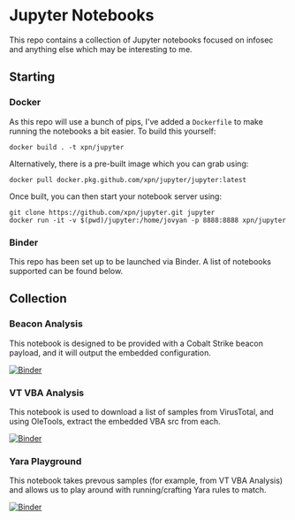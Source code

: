 # Jupyter Notebooks

This repo contains a collection of Jupyter notebooks focused on infosec and anything else which may be interesting to me.

## Starting

### Docker

As this repo will use a bunch of pips, I've added a `Dockerfile` to make running the notebooks a bit easier. To build this yourself:

```
docker build . -t xpn/jupyter
```

Alternatively, there is a pre-built image which you can grab using:

```
docker pull docker.pkg.github.com/xpn/jupyter/jupyter:latest
```

Once built, you can then start your notebook server using:

```
git clone https://github.com/xpn/jupyter.git jupyter
docker run -it -v $(pwd)/jupyter:/home/jovyan -p 8888:8888 xpn/jupyter
```

### Binder

This repo has been set up to be launched via Binder. A list of notebooks supported can be found below.

## Collection

### Beacon Analysis

This notebook is designed to be provided with a Cobalt Strike beacon payload, and it will output the embedded configuration.

[![Binder](https://mybinder.org/badge_logo.svg)](https://mybinder.org/v2/gh/xpn/jupyter/HEAD?filepath=notebooks%2Fbeacon_analysis.ipynb)

### VT VBA Analysis

This notebook is used to download a list of samples from VirusTotal, and using OleTools, extract the embedded VBA src from each.

[![Binder](https://mybinder.org/badge_logo.svg)](https://mybinder.org/v2/gh/xpn/jupyter/HEAD?filepath=notebooks%2Fvirustotal_vba_analysis.ipynb)

### Yara Playground

This notebook takes prevous samples (for example, from VT VBA Analysis) and allows us to play around with running/crafting Yara rules to match.

[![Binder](https://mybinder.org/badge_logo.svg)](https://mybinder.org/v2/gh/xpn/jupyter/HEAD?filepath=notebooks%2Fyara_playground.ipynb)
